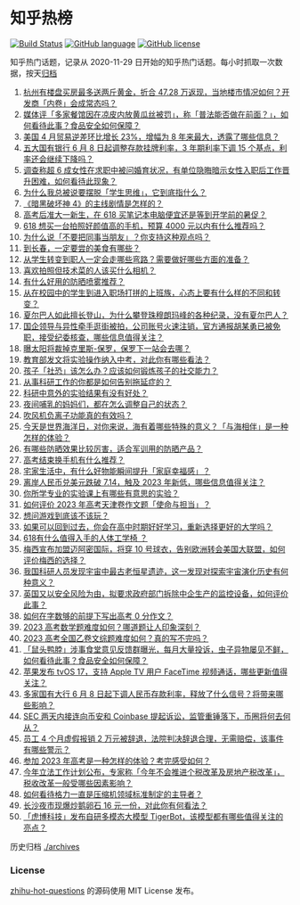 # 知乎热榜
[![Build Status](https://github.com/ToWeLong/zhihu-hot-questions/workflows/CI/badge.svg)](https://github.com/ToWeLong/zhihu-hot-questions/actions)
[![GitHub language](https://img.shields.io/badge/language-golang-orange.svg)](https://golang.org/)
[![GitHub license](https://img.shields.io/github/license/ToWeLong/zhihu-hot-questions)](https://github.com/ToWeLong/zhihu-hot-questions/blob/main/LICENSE)

知乎热门话题，记录从 2020-11-29 日开始的知乎热门话题。每小时抓取一次数据，按天[归档](./archives)

<!-- BEGIN -->

1. [杭州有楼盘买房最多送两斤黄金，折合 47.28 万返现，当地楼市情况如何？开发商「内卷」会成常态吗？](https://www.zhihu.com/question/605337792)
1. [媒体评「多家餐馆因在凉皮内放黄瓜丝被罚」，称「普法能否做在前面？」，如何看待此事？食品安全如何保障？](https://www.zhihu.com/question/605336026)
1. [美国 4 月贸易逆差环比增长 23%，增幅为 8 年来最大，透露了哪些信息？](https://www.zhihu.com/question/605428364)
1. [五大国有银行 6 月 8 日起调整存款挂牌利率，3 年期利率下调 15 个基点，利率还会继续下降吗？](https://www.zhihu.com/question/605424218)
1. [调查称超 6 成女性在求职中被问婚育状况，有单位隐晦暗示女性入职后工作晋升困难，如何看待此现象？](https://www.zhihu.com/question/604820170)
1. [为什么我总被说要摆脱「学生思维」，它到底指什么？](https://www.zhihu.com/question/604936279)
1. [《暗黑破坏神 4》的主线剧情是怎样的？](https://www.zhihu.com/question/604407190)
1. [高考后准大一新生，在 618 买笔记本电脑便宜还是等到开学前的暑促？](https://www.zhihu.com/question/605452901)
1. [618 想买一台拍照好颜值高的手机，预算 4000 元以内有什么推荐吗？](https://www.zhihu.com/question/605357016)
1. [为什么说「不要把同事当朋友」？你支持这种观点吗？](https://www.zhihu.com/question/605243415)
1. [到长春，一定要尝的美食有哪些？](https://www.zhihu.com/question/54173949)
1. [从学生转变到职人一定会走哪些弯路？需要做好哪些方面的准备？](https://www.zhihu.com/question/604935728)
1. [喜欢拍照但技术菜的人该买什么相机？](https://www.zhihu.com/question/596680787)
1. [有什么好用的防晒喷雾推荐？](https://www.zhihu.com/question/601380709)
1. [从在校园中的学生到进入职场打拼的上班族，心态上要有什么样的不同和转变？](https://www.zhihu.com/question/28435604)
1. [夏尔巴人如此擅长登山，为什么攀登珠穆朗玛峰的各种纪录，没有夏尔巴人？](https://www.zhihu.com/question/509831714)
1. [国企领导与异性牵手逛街被拍，公司账号火速注销，官方通报胡某勇已被免职，接受纪委核查，哪些信息值得关注？](https://www.zhihu.com/question/605268126)
1. [曝太阳将裁掉克里斯-保罗，保罗下一站会去哪？](https://www.zhihu.com/question/605440088)
1. [教育部发文将实验操作纳入中考，对此你有哪些看法？](https://www.zhihu.com/question/604869199)
1. [孩子「社恐」该怎么办？应该如何锻炼孩子的社交能力？](https://www.zhihu.com/question/604506882)
1. [从事科研工作的你都是如何告别拖延症的？](https://www.zhihu.com/question/404459155)
1. [科研中意外的实验结果有没有好处？](https://www.zhihu.com/question/419084912)
1. [夜间哺乳的妈妈们，都在怎么调整自己的状态？](https://www.zhihu.com/question/381679188)
1. [吹风机负离子功能真的有效吗？](https://www.zhihu.com/question/390261134)
1. [今天是世界海洋日，对你来说，海有着哪些特殊的意义？「与海相伴」是一种怎样的体验？](https://www.zhihu.com/question/603818364)
1. [有哪些防晒效果比较厉害，适合军训用的防晒产品？](https://www.zhihu.com/question/602722922)
1. [高考结束换手机有什么推荐？](https://www.zhihu.com/question/605368890)
1. [宅家生活中，有什么好物能瞬间提升「家庭幸福感」？](https://www.zhihu.com/question/595317516)
1. [离岸人民币兑美元跌破 7.14，触及 2023 年新低，哪些信息值得关注？](https://www.zhihu.com/question/605172547)
1. [你所学专业的实验课上有哪些有意思的实验？](https://www.zhihu.com/question/390855660)
1. [如何评价 2023 年高考天津卷作文题「使命与担当」？](https://www.zhihu.com/question/605232996)
1. [想问游戏到底该不该玩？](https://www.zhihu.com/question/604783581)
1. [如果可以回到过去，你会在高中时期好好学习，重新选择更好的大学吗？](https://www.zhihu.com/question/605218659)
1. [618有什么值得入手的人体工学椅 ？](https://www.zhihu.com/question/535119653)
1. [梅西宣布加盟迈阿密国际，将穿 10 号球衣，告别欧洲转会美国大联盟，如何评价梅西的选择？](https://www.zhihu.com/question/605363198)
1. [我国科研人员发现宇宙中最古老恒星遗迹，这一发现对探索宇宙演化历史有何种意义？](https://www.zhihu.com/question/605338539)
1. [英国又以安全风险为由，拟要求政府部门拆除中企生产的监控设备，如何评价此事？](https://www.zhihu.com/question/605365721)
1. [如何在字数够的前提下写出高考 0 分作文？](https://www.zhihu.com/question/605300883)
1. [2023 高考数学题难度如何？哪道题让人印象深刻？](https://www.zhihu.com/question/605281198)
1. [2023 高考全国乙卷文综题难度如何？真的写不完吗？](https://www.zhihu.com/question/605439903)
1. [「鼠头鸭脖」涉事食堂意见反馈群曝光，每月大量投诉，虫子异物屡见不鲜，如何看待此事？食品安全如何保障？](https://www.zhihu.com/question/605474959)
1. [苹果发布 tvOS 17，支持 Apple TV 用户 FaceTime 视频通话，哪些更新值得关注？](https://www.zhihu.com/question/605311833)
1. [多家国有大行 6 月 8 日起下调人民币存款利率，释放了什么信号？将带来哪些影响？](https://www.zhihu.com/question/605298719)
1. [SEC 两天内接连向币安和 Coinbase 提起诉讼，监管重锤落下，币圈将何去何从？](https://www.zhihu.com/question/605457639)
1. [员工 4 个月虚假报销 2 万元被辞退，法院判决辞退合理，无需赔偿，该事件有哪些警示？](https://www.zhihu.com/question/605036712)
1. [参加 2023 年高考是一种怎样的体验？考完感受如何？](https://www.zhihu.com/question/604195740)
1. [今年立法工作计划公布，专家称「今年不会推进个税改革及房地产税改革」，税收改革一般受哪些因素影响？](https://www.zhihu.com/question/605361770)
1. [如何看待格力一直是压缩机领域标准制定的主导者？](https://www.zhihu.com/question/605247049)
1. [长沙夜市现爆炒鹅卵石 16 元一份，对此你有何看法？](https://www.zhihu.com/question/604881315)
1. [「虎博科技」发布自研多模态大模型 TigerBot，该模型都有哪些值得关注的亮点？](https://www.zhihu.com/question/605263984)

<!-- END -->

历史归档 [./archives](./archives)


### License
[zhihu-hot-questions](https://github.com/towelong/zhihu-hot-questions) 的源码使用 MIT License 发布。